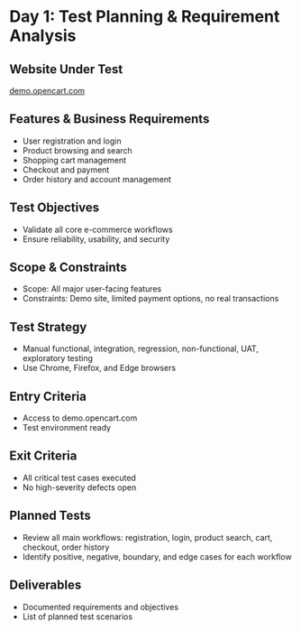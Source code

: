 # Day 1: Test Planning & Requirement Analysis

## Website Under Test
[demo.opencart.com](https://demo.opencart.com)

## Features & Business Requirements
- User registration and login
- Product browsing and search
- Shopping cart management
- Checkout and payment
- Order history and account management

## Test Objectives
- Validate all core e-commerce workflows
- Ensure reliability, usability, and security

## Scope & Constraints
- Scope: All major user-facing features
- Constraints: Demo site, limited payment options, no real transactions

## Test Strategy
- Manual functional, integration, regression, non-functional, UAT, exploratory testing
- Use Chrome, Firefox, and Edge browsers

## Entry Criteria
- Access to demo.opencart.com
- Test environment ready

## Exit Criteria
- All critical test cases executed
- No high-severity defects open

## Planned Tests
- Review all main workflows: registration, login, product search, cart, checkout, order history
- Identify positive, negative, boundary, and edge cases for each workflow

## Deliverables
- Documented requirements and objectives
- List of planned test scenarios
